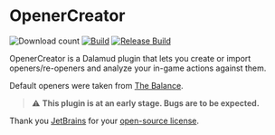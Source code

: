 # OpenerCreator
![Download count](https://img.shields.io/endpoint?url=https://qzysathwfhebdai6xgauhz4q7m0mzmrf.lambda-url.us-east-1.on.aws/OpenerCreator) [![Build](https://github.com/herulume/OpenerCreator/actions/workflows/build.yml/badge.svg)](https://github.com/herulume/OpenerCreator/actions/workflows/build.yml) [![Release Build](https://github.com/herulume/OpenerCreator/actions/workflows/ReleaseCheck.yml/badge.svg)](https://github.com/herulume/OpenerCreator/actions/workflows/ReleaseCheck.yml)

OpenerCreator is a Dalamud plugin that lets you create or import openers/re-openers and analyze your in-game actions against them.

Default openers were taken from [The Balance](https://www.thebalanceffxiv.com/).

> ⚠️ **This plugin is at an early stage. Bugs are to be expected.**

Thank you [JetBrains](https://www.jetbrains.com/rider/) for your [open-source license](https://www.jetbrains.com/community/opensource/).